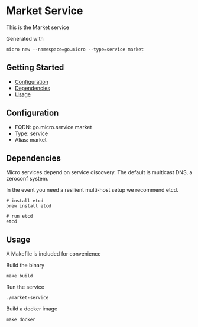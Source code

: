 # Market Service

This is the Market service

Generated with

```
micro new --namespace=go.micro --type=service market
```

## Getting Started

- [Configuration](#configuration)
- [Dependencies](#dependencies)
- [Usage](#usage)

## Configuration

- FQDN: go.micro.service.market
- Type: service
- Alias: market

## Dependencies

Micro services depend on service discovery. The default is multicast DNS, a zeroconf system.

In the event you need a resilient multi-host setup we recommend etcd.

```
# install etcd
brew install etcd

# run etcd
etcd
```

## Usage

A Makefile is included for convenience

Build the binary

```
make build
```

Run the service
```
./market-service
```

Build a docker image
```
make docker
```